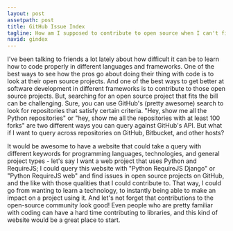 ```yaml
---
layout: post
assetpath: post
title: GitHub Issue Index
tagline: How am I supposed to contribute to open source when I can't find the right repositories?
navid: gindex
---
```


I've been talking to friends a lot lately about how difficult it can be to learn how to code properly in different languages and frameworks. One of the best ways to see how the pros go about doing their thing with code is to look at their open source projects. And one of the best ways to get better at software development in different frameworks is to contribute to those open source projects. But, searching for an open source project that fits the bill can be challenging. Sure, you can use GitHub's (pretty awesome) search to look for repositories that satisfy certain criteria. "Hey, show me all the Python repositories" or "hey, show me all the repositories with at least 100 forks" are two different ways you can query against GitHub's API. But what if I want to query across repositories on GitHub, Bitbucket, and other hosts?

It would be awesome to have a website that could take a query with different keywords for programming languages, technologies, and general project types - let's say I want a web project that uses Python and RequireJS; I could query this website with "Python RequireJS Django" or "Python RequireJS web" and find issues in open source projects on GitHub, and the like with those qualities that I could contribute to. That way, I could go from wanting to learn a technology, to instantly being able to make an impact on a project using it. And let's not forget that contributions to the open-source community look good! Even people who are pretty familiar with coding can have a hard time contributing to libraries, and this kind of website would be a great place to start.